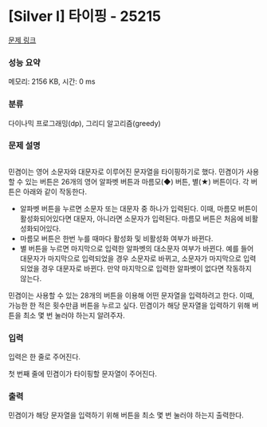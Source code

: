 # [Silver I] 타이핑 - 25215 

[문제 링크](https://www.acmicpc.net/problem/25215) 

### 성능 요약

메모리: 2156 KB, 시간: 0 ms

### 분류

다이나믹 프로그래밍(dp), 그리디 알고리즘(greedy)

### 문제 설명

<p style="text-align: center;"><img alt="" src=""></p>

<p>민겸이는 영어 소문자와 대문자로 이루어진 문자열을 타이핑하기로 했다. 민겸이가 사용할 수 있는 버튼은 26개의 영어 알파벳 버튼과 마름모(◆) 버튼, 별(★) 버튼이다. 각 버튼은 아래와 같이 작동한다.</p>

<ul>
	<li>알파벳 버튼을 누르면 소문자 또는 대문자 중 하나가 입력된다. 이때, 마름모 버튼이 활성화되어있다면 대문자, 아니라면 소문자가 입력된다. 마름모 버튼은 처음에 비활성화되어있다.</li>
	<li>마름모 버튼은 한번 누를 때마다 활성화 및 비활성화 여부가 바뀐다.</li>
	<li>별 버튼을 누르면 마지막으로 입력한 알파벳의 대소문자 여부가 바뀐다. 예를 들어 대문자가 마지막으로 입력되었을 경우 소문자로 바뀌고, 소문자가 마지막으로 입력되었을 경우 대문자로 바뀐다. 만약 마지막으로 입력한 알파벳이 없다면 작동하지 않는다.</li>
</ul>

<p>민겸이는 사용할 수 있는 28개의 버튼을 이용해 어떤 문자열을 입력하려고 한다. 이때, 가능한 한 적은 횟수만큼 버튼을 누르고 싶다. 민겸이가 해당 문자열을 입력하기 위해 버튼을 최소 몇 번 눌러야 하는지 알려주자.</p>

### 입력 

 <p>입력은 한 줄로 주어진다.</p>

<p>첫 번째 줄에 민겸이가 타이핑할 문자열이 주어진다.</p>

### 출력 

 <p>민겸이가 해당 문자열을 입력하기 위해 버튼을 최소 몇 번 눌러야 하는지 출력한다.</p>

